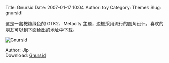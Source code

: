 Title: Gnursid
Date: 2007-01-17 10:04
Author: toy
Category: Themes
Slug: gnursid

这是一套橄榄绿色的 GTK2、Metacity
主题，边框采用流行的圆角设计。喜欢的朋友可以到下面给出的地址中下载。

![Gnursid](http://i.linuxtoy.org/i/2007/01/gnursid_s.png)

Author: Jip  
Download:
[Gnursid](http://www.gnome-look.org/content/show.php?content=19088)
